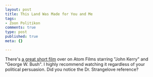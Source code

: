 ```yaml
--- 
layout: post
title: This Land Was Made for You and Me
tags: 
- Zoon Politikon
comments: true
type: post
published: true
meta: {}

---
```

There's <a href="http://atomfilms.shockwave.com/af/content/this_land_af">a great short film</a> over on Atom Films starring "John Kerry" and "George W. Bush". I highly recommend watching it regardless of your political persuasion. Did you notice the Dr. Strangelove reference?
